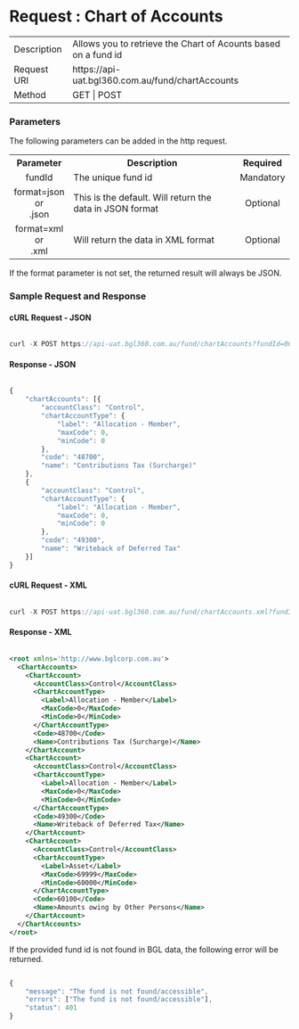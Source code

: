 # Request : Chart of Accounts

<table>
    <tr>
        <td>Description</td>
        <td>Allows you to retrieve the Chart of Acounts based on a fund id</td>
    </tr>
    <tr>
        <td>Request URI</td>
        <td>https://api-uat.bgl360.com.au/fund/chartAccounts</td>
    </tr>
    <tr>
        <td>Method</td>
        <td>GET | POST</td>
    </tr>
</table>

### Parameters

The following parameters can be added in the http request.

<table>
    <tr>
        <th>Parameter</th>
        <th>Description</th>
        <th>Required</th>
    </tr>
    <tr>
        <td align="center">fundId</td>
        <td>The unique fund id</td>
        <td  align="center">Mandatory</td>
    </tr>
    <tr>
        <td align="center">format=json <br> or <br> .json</td>
        <td>This is the default. Will return the data in JSON format</td>
        <td  align="center">Optional</td>
    </tr>
    <tr>
        <td align="center">format=xml  <br> or <br> .xml</td>
        <td>Will return the data in XML format</td>
        <td  align="center">Optional</td>
    </tr>
<table>

If the format parameter is not set, the returned result will always be JSON.

### Sample Request and Response

#### cURL Request - JSON

```javascript

curl -X POST https://api-uat.bgl360.com.au/fund/chartAccounts?fundId=0000000048f240bd0148f28816c80017 --header "Authorization:bearer df2f0e40-606f-4311-8066-590732fd126b"

```

#### Response - JSON

```javascript

{
	"chartAccounts": [{
		"accountClass": "Control",
		"chartAccountType": {
			"label": "Allocation - Member",
			"maxCode": 0,
			"minCode": 0
		},
		"code": "48700",
		"name": "Contributions Tax (Surcharge)"
	},
	{
		"accountClass": "Control",
		"chartAccountType": {
			"label": "Allocation - Member",
			"maxCode": 0,
			"minCode": 0
		},
		"code": "49300",
		"name": "Writeback of Deferred Tax"
	}]
}

```

#### cURL Request - XML

```javascript

curl -X POST https://api-uat.bgl360.com.au/fund/chartAccounts.xml?fundId=0000000048f240bd0148f28816c80017 --header "Authorization:bearer df2f0e40-606f-4311-8066-590732fd126b"

```

#### Response - XML

```xml

<root xmlns='http://www.bglcorp.com.au'>
  <ChartAccounts>
    <ChartAccount>
      <AccountClass>Control</AccountClass>
      <ChartAccountType>
        <Label>Allocation - Member</Label>
        <MaxCode>0</MaxCode>
        <MinCode>0</MinCode>
      </ChartAccountType>
      <Code>48700</Code>
      <Name>Contributions Tax (Surcharge)</Name>
    </ChartAccount>
    <ChartAccount>
      <AccountClass>Control</AccountClass>
      <ChartAccountType>
        <Label>Allocation - Member</Label>
        <MaxCode>0</MaxCode>
        <MinCode>0</MinCode>
      </ChartAccountType>
      <Code>49300</Code>
      <Name>Writeback of Deferred Tax</Name>
    </ChartAccount>
    <ChartAccount>
      <AccountClass>Control</AccountClass>
      <ChartAccountType>
        <Label>Asset</Label>
        <MaxCode>69999</MaxCode>
        <MinCode>60000</MinCode>
      </ChartAccountType>
      <Code>60100</Code>
      <Name>Amounts owing by Other Persons</Name>
    </ChartAccount>
  </ChartAccounts>
</root>

```

If the provided fund id is not found in BGL data, the following error will be returned.

```javascript

{
	"message": "The fund is not found/accessible",
	"errors": ["The fund is not found/accessible"],
	"status": 401
}

```


